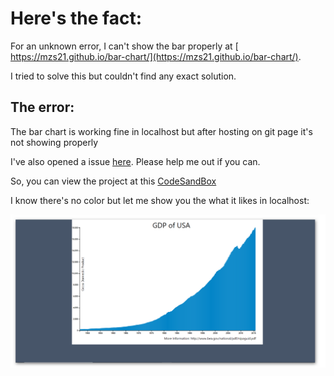 # Here's the fact: 

For an unknown error, I can't show the bar properly at [ https://mzs21.github.io/bar-chart/](https://mzs21.github.io/bar-chart/). 

I tried to solve this but couldn't find any exact solution.

## The error:
The bar chart is working fine in localhost but after hosting on git page it's not showing properly

I've also opened a issue [here](https://github.com/tailwindlabs/tailwindcss/discussions/8360). Please help me out if you can.

So, you can view the project at this [CodeSandBox](https://codesandbox.io/s/intelligent-brook-fc9o2m?file=/src/App.tsx)

I know there's no color but let me show you the what it likes in localhost: 

<img src='https://github.com/mzs21/bar-chart/blob/main/public/localhost_3000.png?raw=true'>